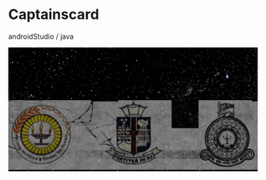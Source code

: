 # Captainscard
androidStudio / java

![I am GitHub Readme Generator's creator](https://github.com/bhathi97/bhathi97/blob/main/Banner.gif)



